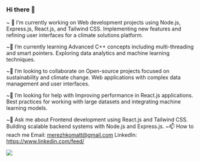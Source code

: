 ### Hi there 👋

~ 🔭 I’m currently working on
Web development projects using Node.js, Express.js, React.js, and Tailwind CSS.
Implementing new features and refining user interfaces for a climate solutions platform.

~🌱 I’m currently learning
Advanced C++ concepts including multi-threading and smart pointers.
Exploring data analytics and machine learning techniques.

~👯 I’m looking to collaborate on
Open-source projects focused on sustainability and climate change.
Web applications with complex data management and user interfaces.

~🤔 I’m looking for help with
Improving performance in React.js applications.
Best practices for working with large datasets and integrating machine learning models.

~💬 Ask me about
Frontend development using React.js and Tailwind CSS.
Building scalable backend systems with Node.js and Express.js.
~📫 How to reach me
Email: merezhkomatt@gmail.com
LinkedIn: https://www.linkedin.com/feed/

<picture>
  <source
    srcset="https://github-readme-stats.vercel.app/api?username=mattmerezhko26&show_icons=true&theme=dark"
    media="(prefers-color-scheme: dark)"
  />
  <source
    srcset="https://github-readme-stats.vercel.app/api?username=mattmerezhko26&show_icons=true"
    media="(prefers-color-scheme: light), (prefers-color-scheme: no-preference)"
  />
  <img src="https://github-readme-stats.vercel.app/api?username=mattmerezhko26&show_icons=true" />
</picture>
